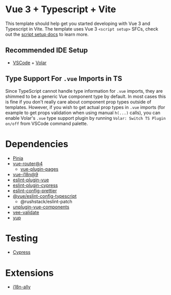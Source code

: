 # Vue 3 + Typescript + Vite

This template should help get you started developing with Vue 3 and Typescript in Vite. The template uses Vue 3 `<script setup>` SFCs, check out the [script setup docs](https://v3.vuejs.org/api/sfc-script-setup.html#sfc-script-setup) to learn more.

## Recommended IDE Setup

- [VSCode](https://code.visualstudio.com/) + [Volar](https://marketplace.visualstudio.com/items?itemName=johnsoncodehk.volar)

## Type Support For `.vue` Imports in TS

Since TypeScript cannot handle type information for `.vue` imports, they are shimmed to be a generic Vue component type by default. In most cases this is fine if you don't really care about component prop types outside of templates. However, if you wish to get actual prop types in `.vue` imports (for example to get props validation when using manual `h(...)` calls), you can enable Volar's `.vue` type support plugin by running `Volar: Switch TS Plugin on/off` from VSCode command palette.

# Dependencies

- [Pinia](https://pinia.vuejs.org/getting-started.html#installation)
- [vue-router@4](https://router.vuejs.org/guide/)
  - [vue-plugin-pages](https://github.com/hannoeru/vite-plugin-pages)
- [vue-i18n@9](https://vue-i18n.intlify.dev/introduction.html)
- [eslint-plugin-vue](https://eslint.vuejs.org/)
- [eslint-plugin-cypress](https://github.com/cypress-io/eslint-plugin-cypress)
- [eslint-config-prettier](https://prettier.io/docs/en/related-projects.html#eslint-integrations)
- [@vue/eslint-config-typescript](https://github.com/vuejs/eslint-config-typescript)
  - @rushstack/eslint-patch
- [unplugin-vue-components](https://github.com/antfu/unplugin-vue-components)
- [vee-validate](https://vee-validate.logaretm.com/v4/guide/composition-api/validation)
- [yup](https://github.com/jquense/yup)

# Testing

- [Cypress](https://docs.cypress.io/guides/core-concepts/introduction-to-cypress)

# Extensions

- [i18n-ally](https://github.com/lokalise/i18n-ally)
